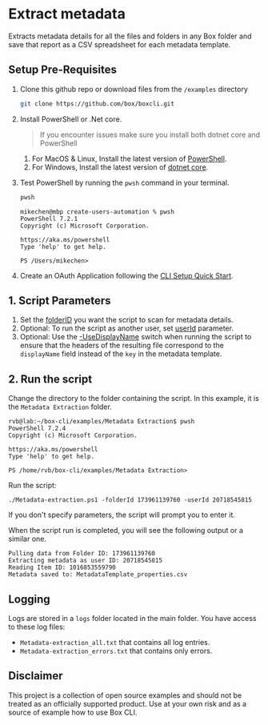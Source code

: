 # Extract metadata

Extracts metadata details for all the files and folders in any Box folder and save that report as a CSV spreadsheet for each metadata template.

## Setup Pre-Requisites
1. Clone this github repo or download files from the `/examples` directory
   ```bash
   git clone https://github.com/box/boxcli.git
   ```
2. Install PowerShell or .Net core.
   > If you encounter issues make sure you install both dotnet core and PowerShell
	1. For MacOS & Linux, Install the latest version of [PowerShell](https://docs.microsoft.com/en-us/powershell/scripting/install/installing-powershell?view=powershell-7.2).
	2. For Windows, Install the latest version of [dotnet core](https://dotnet.microsoft.com/download).

3. Test PowerShell by running the `pwsh` command in your terminal.
    ```bash
    pwsh
    ```

    ```
    mikechen@mbp create-users-automation % pwsh
    PowerShell 7.2.1
    Copyright (c) Microsoft Corporation.
	
    https://aka.ms/powershell
    Type 'help' to get help.
	
    PS /Users/mikechen>
    ```
4. Create an OAuth Application following the [CLI Setup Quick Start][oauth-guide].

## 1. Script Parameters
1. Set the [folderID][folderID-param] you want the script to scan for metadata details.
2. Optional: To run the script as another user, set [userId][UserId-param] parameter.
3. Optional: Use the [-UseDisplayName][UseDisplayName-param] switch when running the script to ensure that the headers of the resulting file correspond to the `displayName` field instead of the `key` in the metadata template.


## 2. Run the script

Change the directory to the folder containing the script. In this example, it is the `Metadata Extraction` folder.
```pwsh
rvb@lab:~/box-cli/examples/Metadata Extraction$ pwsh
PowerShell 7.2.4
Copyright (c) Microsoft Corporation.

https://aka.ms/powershell
Type 'help' to get help.

PS /home/rvb/box-cli/examples/Metadata Extraction>
```

Run the script:
```pwsh
./Metadata-extraction.ps1 -folderId 173961139760 -userId 20718545815
```
If you don't specify parameters, the script will prompt you to enter it.

When the script run is completed, you will see the following
output or a similar one.

```
Pulling data from Folder ID: 173961139760
Extracting metadata as user ID: 20718545815
Reading Item ID: 1016853559790
Metadata saved to: MetadataTemplate_properties.csv
```

## Logging
Logs are stored in a `logs` folder located in the main folder. You have access to these log files:

* `Metadata-extraction_all.txt` that contains all log entries.
* `Metadata-extraction_errors.txt` that contains only errors.

## Disclaimer
This project is a collection of open source examples and should not be treated as an officially supported product. Use at your own risk and as a source of example how to use Box CLI.

[oauth-guide]: https://developer.box.com/guides/cli/quick-start/
[FolderID-param]: /examples/Metadata%20Extraction/Metadata-extraction.ps1#L11
[UserID-param]: /examples/Metadata%20Extraction/Metadata-extraction.ps1#L14
[UseDisplayName-param]: /examples/Metadata%20Extraction/Metadata-extraction.ps1#L17
